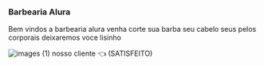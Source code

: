 ### Barbearia Alura
Bem vindos a barbearia alura venha corte sua barba seu cabelo seus pelos corporais deixaremos voce lisinho

![images (1)](https://github.com/srafckz/srafckz/assets/145602724/65a04200-9f4d-4ac4-827a-e62dcaecc4c7)
nosso cliente 👈 (SATISFEITO)

